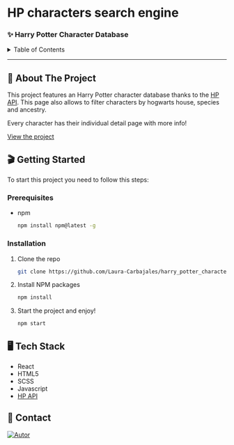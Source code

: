 # HP characters search engine

### ✨ Harry Potter Character Database

<details>
  <summary>Table of Contents</summary>
  <ol>
    <li>
      <a href="#about-the-project">About The Project</a>
    </li>
    <li>
      <a href="#getting-started">Getting Started</a>
      <ul>
        <li><a href="#prerequisites">Prerequisites</a></li>
        <li><a href="#installation">Installation</a></li>
      </ul>
    </li>
    <li>
      <a href="#tech-stack">Tech Stack</a>
    </li>
    <li><a href="#contact">Contact</a></li>
  </ol>
</details>

---

## 📄 About The Project

This project features an Harry Potter character database thanks to the [HP API](https://hp-api.herokuapp.com/). This page also allows to filter characters by hogwarts house, species and ancestry.

Every character has their individual detail page with more info!

[View the project](https://laura-carbajales.github.io/harry_potter_characters_search_engine/)

## 🎬 Getting Started

To start this project you need to follow this steps:

### Prerequisites

- npm

  ```sh
  npm install npm@latest -g
  ```

### Installation

1. Clone the repo
   ```sh
   git clone https://github.com/Laura-Carbajales/harry_potter_characters_search_engine.git
   ```
2. Install NPM packages
   ```sh
   npm install
   ```
3. Start the project and enjoy!
   ```sh
   npm start
   ```
## 🖥️  Tech Stack

- React
- HTML5
- SCSS
- Javascript
- [HP API](https://hp-api.herokuapp.com/)

## 📧 Contact

[![Autor](https://img.shields.io/badge/github-Laura%20Carbajales-pink?style=for-the-badge&logo=github)](https://github.com/Laura-Carbajales)
